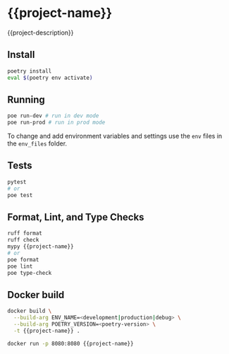 # {{project-name}}

{{project-description}}

## Install

```bash
poetry install
eval $(poetry env activate)
```

## Running

```bash
poe run-dev # run in dev mode
poe run-prod # run in prod mode
```

To change and add environment variables and settings use the `env` files in the `env_files` folder.

## Tests

```bash
pytest
# or
poe test
```

## Format, Lint, and Type Checks

```bash
ruff format
ruff check
mypy {{project-name}}
# or
poe format
poe lint
poe type-check 
```

## Docker build

```bash
docker build \
  --build-arg ENV_NAME=<development|production|debug> \
  --build-arg POETRY_VERSION=<poetry-version> \
  -t {{project-name}} .

docker run -p 8080:8080 {{project-name}}
```